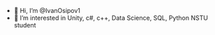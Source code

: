- 👋 Hi, I’m @IvanOsipov1
- 👀 I’m interested in Unity, c#, c++, Data Science, SQL, Python
  NSTU student
<!---
IvanOsipov1/IvanOsipov1 is a ✨ special ✨ repository because its `README.md` (this file) appears on your GitHub profile.
You can click the Preview link to take a look at your changes.
--->
